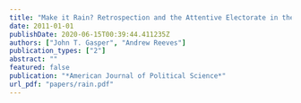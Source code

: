 ```yaml
---
title: "Make it Rain? Retrospection and the Attentive Electorate in the Context of Natural Disasters"
date: 2011-01-01
publishDate: 2020-06-15T00:39:44.411235Z
authors: ["John T. Gasper", "Andrew Reeves"]
publication_types: ["2"]
abstract: ""
featured: false
publication: "*American Journal of Political Science*"
url_pdf: "papers/rain.pdf"
---
```


